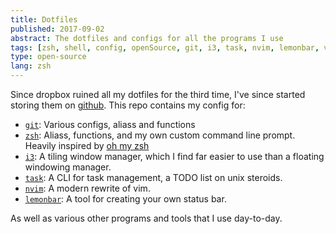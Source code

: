 ```yaml
---
title: Dotfiles
published: 2017-09-02
abstract: The dotfiles and configs for all the programs I use
tags: [zsh, shell, config, openSource, git, i3, task, nvim, lemonbar, vim]
type: open-source
lang: zsh
---
```


Since dropbox ruined all my dotfiles for the third time, I've since started storing them on [github][dotfiles]. This repo contains my config for:

-   [`git`][git]: Various configs, aliass and functions
-   [`zsh`][zsh]: Aliass, functions, and my own custom command line prompt. Heavily inspired by [oh my zsh][omz]
-   [`i3`][i3]: A tiling window manager, which I find far easier to use than a floating windowing manager.
-   [`task`][task]: A CLI for task management, a TODO list on unix steroids.
-   [`nvim`][nvim]: A modern rewrite of vim.
-   [`lemonbar`][lemonbar]: A tool for creating your own status bar.

As well as various other programs and tools that I use day-to-day.

[dotfiles]: https://github.com/CodogoFreddie/dotfiles
[git]: https://git-scm.com/
[zsh]: http://www.zsh.org/
[omz]: http://ohmyz.sh/
[i3]: https://i3wm.org/
[task]: https://taskwarrior.org
[nvim]: https://neovim.io/
[lemonbar]: https://github.com/LemonBoy/bar
